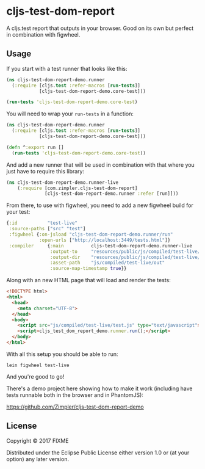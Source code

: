 # cljs-test-dom-report

A cljs.test report that outputs in your browser. Good on its own but
perfect in combination with figwheel.

## Usage

If you start with a test runner that looks like this:

```clojure
(ns cljs-test-dom-report-demo.runner
  (:require [cljs.test :refer-macros [run-tests]]
            [cljs-test-dom-report-demo.core-test]))

(run-tests 'cljs-test-dom-report-demo.core-test)
```

You will need to wrap your `run-tests` in a function:

```clojure
(ns cljs-test-dom-report-demo.runner
  (:require [cljs.test :refer-macros [run-tests]]
            [cljs-test-dom-report-demo.core-test]))

(defn ^:export run []
  (run-tests 'cljs-test-dom-report-demo.core-test))
```

And add a new runner that will be used in combination with that where
you just have to require this library:

```clojure
(ns cljs-test-dom-report-demo.runner-live
    (:require [com.zimpler.cljs-test-dom-report]
              [cljs-test-dom-report-demo.runner :refer [run]]))
```

From there, to use with figwheel, you need to add a new figwheel build
for your test:

```clojure
{:id           "test-live"
 :source-paths ["src" "test"]
 :figwheel {:on-jsload "cljs-test-dom-report-demo.runner/run"
            :open-urls ["http://localhost:3449/tests.html"]}
 :compiler     {:main          cljs-test-dom-report-demo.runner-live
                :output-to     "resources/public/js/compiled/test-live/test.js"
                :output-dir    "resources/public/js/compiled/test-live/out"
                :asset-path    "js/compiled/test-live/out"
                :source-map-timestamp true}}
```

Along with an new HTML page that will load and render the tests:

```html
<!DOCTYPE html>
<html>
  <head>
    <meta charset="UTF-8">
  </head>
  <body>
    <script src="js/compiled/test-live/test.js" type="text/javascript"></script>
    <script>cljs_test_dom_report_demo.runner.run();</script>
  </body>
</html>
```

With all this setup you should be able to run:

```
lein figwheel test-live
```

And you're good to go!

There's a demo project here showing how to make it work (including
have tests runnable both in the browser and in PhantomJS):

https://github.com/Zimpler/cljs-test-dom-report-demo

## License

Copyright © 2017 FIXME

Distributed under the Eclipse Public License either version 1.0 or (at
your option) any later version.
